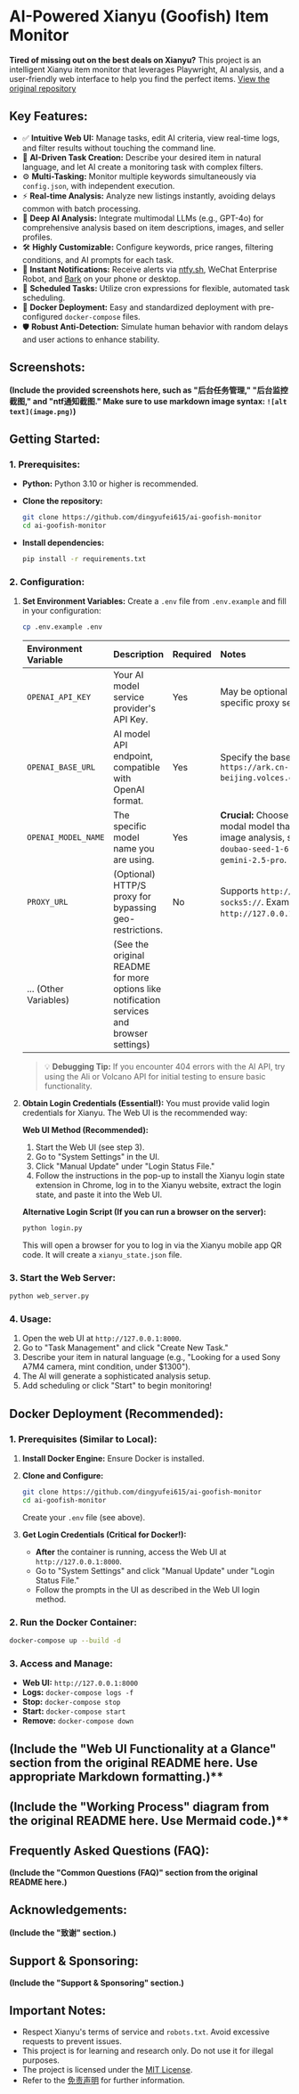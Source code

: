 # AI-Powered Xianyu (Goofish) Item Monitor

**Tired of missing out on the best deals on Xianyu?** This project is an intelligent Xianyu item monitor that leverages Playwright, AI analysis, and a user-friendly web interface to help you find the perfect items.  [View the original repository](https://github.com/dingyufei615/ai-goofish-monitor)

## Key Features:

*   ✅ **Intuitive Web UI:**  Manage tasks, edit AI criteria, view real-time logs, and filter results without touching the command line.
*   💬 **AI-Driven Task Creation:** Describe your desired item in natural language, and let AI create a monitoring task with complex filters.
*   ⚙️ **Multi-Tasking:** Monitor multiple keywords simultaneously via `config.json`, with independent execution.
*   ⚡ **Real-time Analysis:** Analyze new listings instantly, avoiding delays common with batch processing.
*   🧠 **Deep AI Analysis:** Integrate multimodal LLMs (e.g., GPT-4o) for comprehensive analysis based on item descriptions, images, and seller profiles.
*   🛠️ **Highly Customizable:** Configure keywords, price ranges, filtering conditions, and AI prompts for each task.
*   🔔 **Instant Notifications:** Receive alerts via [ntfy.sh](https://ntfy.sh/), WeChat Enterprise Robot, and [Bark](https://bark.day.app/) on your phone or desktop.
*   📅 **Scheduled Tasks:** Utilize cron expressions for flexible, automated task scheduling.
*   🐳 **Docker Deployment:**  Easy and standardized deployment with pre-configured `docker-compose` files.
*   🛡️ **Robust Anti-Detection:** Simulate human behavior with random delays and user actions to enhance stability.

## Screenshots:

**(Include the provided screenshots here, such as "后台任务管理," "后台监控截图," and "ntf通知截图."  Make sure to use markdown image syntax: `![alt text](image.png)`)**

## Getting Started:

### 1. Prerequisites:

*   **Python:** Python 3.10 or higher is recommended.
*   **Clone the repository:**

    ```bash
    git clone https://github.com/dingyufei615/ai-goofish-monitor
    cd ai-goofish-monitor
    ```
*   **Install dependencies:**

    ```bash
    pip install -r requirements.txt
    ```

### 2. Configuration:

1.  **Set Environment Variables:**  Create a `.env` file from `.env.example` and fill in your configuration:

    ```bash
    cp .env.example .env
    ```

    | Environment Variable | Description                                                     | Required | Notes                                                                                                                      |
    | :------------------- | :-------------------------------------------------------------- | :------- | :--------------------------------------------------------------------------------------------------------------------------- |
    | `OPENAI_API_KEY`     | Your AI model service provider's API Key.                        | Yes      | May be optional for local or specific proxy services.                                                                        |
    | `OPENAI_BASE_URL`    | AI model API endpoint, compatible with OpenAI format.            | Yes      |  Specify the base path, e.g., `https://ark.cn-beijing.volces.com/api/v3/`.                                                       |
    | `OPENAI_MODEL_NAME`  | The specific model name you are using.                          | Yes      |  **Crucial:** Choose a multi-modal model that supports image analysis, such as `doubao-seed-1-6-250615` or `gemini-2.5-pro`.  |
    | `PROXY_URL`          | (Optional) HTTP/S proxy for bypassing geo-restrictions.         | No       | Supports `http://` and `socks5://`. Example: `http://127.0.0.1:7890`.                                                     |
    | ... (Other Variables) | (See the original README for more options like notification services and browser settings) |

    > 💡 **Debugging Tip:** If you encounter 404 errors with the AI API, try using the Ali or Volcano API for initial testing to ensure basic functionality.

2.  **Obtain Login Credentials (Essential!):**  You must provide valid login credentials for Xianyu.  The Web UI is the recommended way:

    **Web UI Method (Recommended):**
    1.  Start the Web UI (see step 3).
    2.  Go to "System Settings" in the UI.
    3.  Click "Manual Update" under "Login Status File."
    4.  Follow the instructions in the pop-up to install the Xianyu login state extension in Chrome, log in to the Xianyu website, extract the login state, and paste it into the Web UI.

    **Alternative Login Script (If you can run a browser on the server):**
    ```bash
    python login.py
    ```
    This will open a browser for you to log in via the Xianyu mobile app QR code.  It will create a `xianyu_state.json` file.

### 3.  Start the Web Server:

```bash
python web_server.py
```

### 4. Usage:

1.  Open the web UI at `http://127.0.0.1:8000`.
2.  Go to "Task Management" and click "Create New Task."
3.  Describe your item in natural language (e.g., "Looking for a used Sony A7M4 camera, mint condition, under $1300").
4.  The AI will generate a sophisticated analysis setup.
5.  Add scheduling or click "Start" to begin monitoring!

## Docker Deployment (Recommended):

### 1. Prerequisites (Similar to Local):

1.  **Install Docker Engine:** Ensure Docker is installed.
2.  **Clone and Configure:**

    ```bash
    git clone https://github.com/dingyufei615/ai-goofish-monitor
    cd ai-goofish-monitor
    ```
    Create your `.env` file (see above).
3.  **Get Login Credentials (Critical for Docker!):**

    *   **After** the container is running, access the Web UI at `http://127.0.0.1:8000`.
    *   Go to "System Settings" and click "Manual Update" under "Login Status File."
    *   Follow the prompts in the UI as described in the Web UI login method.

### 2. Run the Docker Container:

```bash
docker-compose up --build -d
```

### 3. Access and Manage:

*   **Web UI:**  `http://127.0.0.1:8000`
*   **Logs:** `docker-compose logs -f`
*   **Stop:** `docker-compose stop`
*   **Start:** `docker-compose start`
*   **Remove:** `docker-compose down`

## (Include the "Web UI Functionality at a Glance" section from the original README here.  Use appropriate Markdown formatting.)**

## (Include the "Working Process" diagram from the original README here.  Use Mermaid code.)**

## Frequently Asked Questions (FAQ):

**(Include the "Common Questions (FAQ)" section from the original README here.)**

## Acknowledgements:

**(Include the "致谢" section.)**

## Support & Sponsoring:

**(Include the "Support & Sponsoring" section.)**

## Important Notes:

*   Respect Xianyu's terms of service and `robots.txt`. Avoid excessive requests to prevent issues.
*   This project is for learning and research only. Do not use it for illegal purposes.
*   The project is licensed under the [MIT License](LICENSE).
*   Refer to the [免责声明](DISCLAIMER.md) for further information.